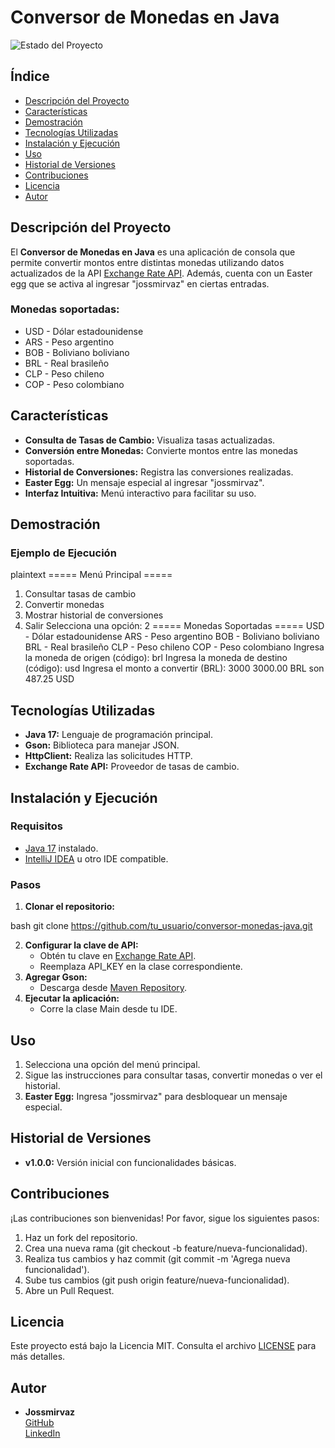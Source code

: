 # Conversor de Monedas en Java

![Estado del Proyecto](https://img.shields.io/badge/STATUS-En%20Desarrollo-green)

## Índice

- [Descripción del Proyecto](#descripción-del-proyecto)
- [Características](#características)
- [Demostración](#demostración)
- [Tecnologías Utilizadas](#tecnologías-utilizadas)
- [Instalación y Ejecución](#instalación-y-ejecución)
- [Uso](#uso)
- [Historial de Versiones](#historial-de-versiones)
- [Contribuciones](#contribuciones)
- [Licencia](#licencia)
- [Autor](#autor)

## Descripción del Proyecto

El **Conversor de Monedas en Java** es una aplicación de consola que permite convertir montos entre distintas monedas utilizando datos actualizados de la API [Exchange Rate API](https://app.exchangerate-api.com/). Además, cuenta con un Easter egg que se activa al ingresar "jossmirvaz" en ciertas entradas.

### Monedas soportadas:
- USD - Dólar estadounidense
- ARS - Peso argentino
- BOB - Boliviano boliviano
- BRL - Real brasileño
- CLP - Peso chileno
- COP - Peso colombiano

## Características

- **Consulta de Tasas de Cambio:** Visualiza tasas actualizadas.
- **Conversión entre Monedas:** Convierte montos entre las monedas soportadas.
- **Historial de Conversiones:** Registra las conversiones realizadas.
- **Easter Egg:** Un mensaje especial al ingresar "jossmirvaz".
- **Interfaz Intuitiva:** Menú interactivo para facilitar su uso.

## Demostración

### Ejemplo de Ejecución

plaintext
===== Menú Principal =====
1. Consultar tasas de cambio
2. Convertir monedas
3. Mostrar historial de conversiones
5. Salir
   Selecciona una opción: 2
   ===== Monedas Soportadas =====
   USD - Dólar estadounidense
   ARS - Peso argentino
   BOB - Boliviano boliviano
   BRL - Real brasileño
   CLP - Peso chileno
   COP - Peso colombiano
   Ingresa la moneda de origen (código): brl
   Ingresa la moneda de destino (código): usd
   Ingresa el monto a convertir (BRL): 3000
   3000.00 BRL son 487.25 USD


## Tecnologías Utilizadas

- **Java 17:** Lenguaje de programación principal.
- **Gson:** Biblioteca para manejar JSON.
- **HttpClient:** Realiza las solicitudes HTTP.
- **Exchange Rate API:** Proveedor de tasas de cambio.

## Instalación y Ejecución

### Requisitos

- [Java 17](https://www.oracle.com/java/technologies/javase-jdk17-downloads.html) instalado.
- [IntelliJ IDEA](https://www.jetbrains.com/idea/) u otro IDE compatible.

### Pasos

1. **Clonar el repositorio:**

bash
git clone https://github.com/tu_usuario/conversor-monedas-java.git

2. **Configurar la clave de API:**
    - Obtén tu clave en [Exchange Rate API](https://app.exchangerate-api.com/).
    - Reemplaza API_KEY en la clase correspondiente.
3. **Agregar Gson:**
    - Descarga desde [Maven Repository](https://mvnrepository.com/artifact/com.google.code.gson/gson).
4. **Ejecutar la aplicación:**
    - Corre la clase Main desde tu IDE.

## Uso

1. Selecciona una opción del menú principal.
2. Sigue las instrucciones para consultar tasas, convertir monedas o ver el historial.
3. **Easter Egg:** Ingresa "jossmirvaz" para desbloquear un mensaje especial.

## Historial de Versiones

- **v1.0.0:** Versión inicial con funcionalidades básicas.

## Contribuciones

¡Las contribuciones son bienvenidas! Por favor, sigue los siguientes pasos:

1. Haz un fork del repositorio.
2. Crea una nueva rama (git checkout -b feature/nueva-funcionalidad).
3. Realiza tus cambios y haz commit (git commit -m 'Agrega nueva funcionalidad').
4. Sube tus cambios (git push origin feature/nueva-funcionalidad).
5. Abre un Pull Request.

## Licencia

Este proyecto está bajo la Licencia MIT. Consulta el archivo [LICENSE](LICENSE) para más detalles.

## Autor

- **Jossmirvaz**  
  [GitHub](https://github.com/jossmirvazz)  
  [LinkedIn](https://www.linkedin.com/in/josemirvaz/)
